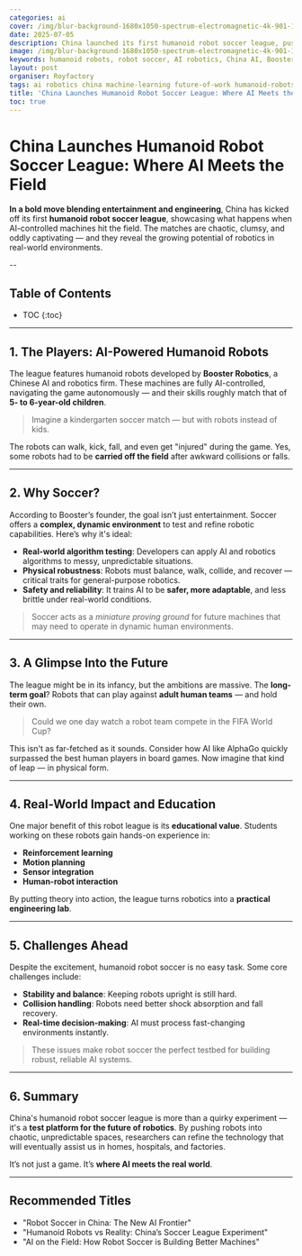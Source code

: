 ```yaml
---
categories: ai
cover: /img/blur-background-1680x1050-spectrum-electromagnetic-4k-901-1.jpg
date: 2025-07-05
description: China launched its first humanoid robot soccer league, pushing the boundaries of robotics and AI through real-world sports applications. Learn how robot soccer is shaping smarter, safer machines.
image: /img/blur-background-1680x1050-spectrum-electromagnetic-4k-901-1.jpg
keywords: humanoid robots, robot soccer, AI robotics, China AI, Booster Robotics, machine learning, real-world AI, robot injuries, future of robotics
layout: post
organiser: Royfactory
tags: ai robotics china machine-learning future-of-work humanoid-robots real-world-ai robot-soccer
title: 'China Launches Humanoid Robot Soccer League: Where AI Meets the Field'
toc: true
---
```


# China Launches Humanoid Robot Soccer League: Where AI Meets the Field

**In a bold move blending entertainment and engineering**, China has kicked off its first **humanoid robot soccer league**, showcasing what happens when AI-controlled machines hit the field. The matches are chaotic, clumsy, and oddly captivating — and they reveal the growing potential of robotics in real-world environments.

--
## Table of Contents

* TOC
{:toc}

---


## 1. The Players: AI-Powered Humanoid Robots

The league features humanoid robots developed by **Booster Robotics**, a Chinese AI and robotics firm. These machines are fully AI-controlled, navigating the game autonomously — and their skills roughly match that of **5- to 6-year-old children**.

> Imagine a kindergarten soccer match — but with robots instead of kids.

The robots can walk, kick, fall, and even get "injured" during the game. Yes, some robots had to be **carried off the field** after awkward collisions or falls.

---

## 2. Why Soccer?

According to Booster’s founder, the goal isn’t just entertainment. Soccer offers a **complex, dynamic environment** to test and refine robotic capabilities. Here’s why it's ideal:

- **Real-world algorithm testing**: Developers can apply AI and robotics algorithms to messy, unpredictable situations.
- **Physical robustness**: Robots must balance, walk, collide, and recover — critical traits for general-purpose robotics.
- **Safety and reliability**: It trains AI to be **safer, more adaptable**, and less brittle under real-world conditions.

> Soccer acts as a *miniature proving ground* for future machines that may need to operate in dynamic human environments.

---

## 3. A Glimpse Into the Future

The league might be in its infancy, but the ambitions are massive. The **long-term goal**? Robots that can play against **adult human teams** — and hold their own.

> Could we one day watch a robot team compete in the FIFA World Cup?

This isn't as far-fetched as it sounds. Consider how AI like AlphaGo quickly surpassed the best human players in board games. Now imagine that kind of leap — in physical form.

---

## 4. Real-World Impact and Education

One major benefit of this robot league is its **educational value**. Students working on these robots gain hands-on experience in:

- **Reinforcement learning**
- **Motion planning**
- **Sensor integration**
- **Human-robot interaction**

By putting theory into action, the league turns robotics into a **practical engineering lab**.

---

## 5. Challenges Ahead

Despite the excitement, humanoid robot soccer is no easy task. Some core challenges include:

- **Stability and balance**: Keeping robots upright is still hard.
- **Collision handling**: Robots need better shock absorption and fall recovery.
- **Real-time decision-making**: AI must process fast-changing environments instantly.

> These issues make robot soccer the perfect testbed for building robust, reliable AI systems.

---

## 6. Summary

China's humanoid robot soccer league is more than a quirky experiment — it's a **test platform for the future of robotics**. By pushing robots into chaotic, unpredictable spaces, researchers can refine the technology that will eventually assist us in homes, hospitals, and factories.

It’s not just a game. It’s **where AI meets the real world**.

---

## Recommended Titles

* "Robot Soccer in China: The New AI Frontier"
* "Humanoid Robots vs Reality: China’s Soccer League Experiment"
* "AI on the Field: How Robot Soccer is Building Better Machines"